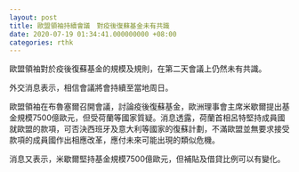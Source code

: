 ```yaml
---
layout: post
title: 歐盟領袖持續會議　對疫後復蘇基金未有共識
date: 2020-07-19 01:34:41.000000000 +08:00
categories: rthk
---
```


歐盟領袖對於疫後復蘇基金的規模及規則，在第二天會議上仍然未有共識。

外交消息表示，相信會議將會持續至當地周日。

歐盟領袖在布魯塞爾召開會議，討論疫後復蘇基金，歐洲理事會主席米歇爾提出基金規模7500億歐元，但受荷蘭等國家質疑。消息透露，荷蘭首相呂特堅持成員國就歐盟的款項，可否決西班牙及意大利等國家的復蘇計劃，不滿歐盟並無要求接受款項的成員國作出相應改革，應付未來可能出現的類似危機。

消息又表示，米歇爾堅持基金規模7500億歐元，但補貼及借貸比例可以有變化。
